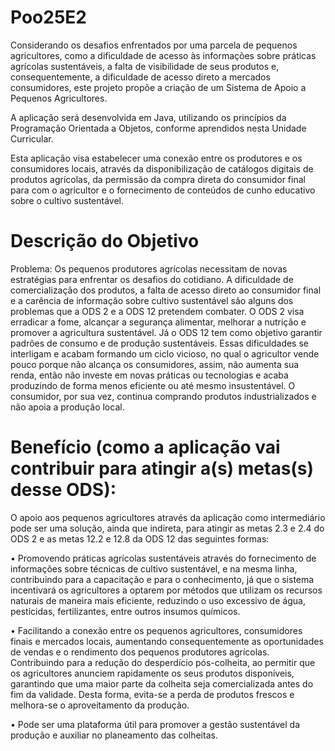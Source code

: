 # Poo25E2

Considerando os desafios enfrentados por uma parcela de pequenos agricultores, como a
dificuldade de acesso às informações sobre práticas agrícolas sustentáveis, a falta de
visibilidade de seus produtos e, consequentemente, a dificuldade de acesso direto a
mercados consumidores, este projeto propõe a criação de um Sistema de Apoio a
Pequenos Agricultores.

A aplicação será desenvolvida em Java, utilizando os princípios da Programação
Orientada a Objetos, conforme aprendidos nesta Unidade Curricular.

Esta aplicação visa estabelecer uma conexão entre os produtores e os consumidores
locais, através da disponibilização de catálogos digitais de produtos agrícolas, da
permissão da compra direta do consumidor final para com o agricultor e o fornecimento
de conteúdos de cunho educativo sobre o cultivo sustentável.

# Descrição do Objetivo

Problema:
Os pequenos produtores agrícolas necessitam de novas estratégias para enfrentar os
desafios do cotidiano. A dificuldade de comercialização dos produtos, a falta de acesso
direto ao consumidor final e a carência de informação sobre cultivo sustentável são alguns
dos problemas que a ODS 2 e a ODS 12 pretendem combater.
O ODS 2 visa erradicar a fome, alcançar a segurança alimentar, melhorar a nutrição e
promover a agricultura sustentável. Já o ODS 12 tem como objetivo garantir padrões de
consumo e de produção sustentáveis.
Essas dificuldades se interligam e acabam formando um ciclo vicioso, no qual o agricultor
vende pouco porque não alcança os consumidores, assim, não aumenta sua renda, então
não investe em novas práticas ou tecnologias e acaba produzindo de forma menos
eficiente ou até mesmo insustentável. O consumidor, por sua vez, continua comprando
produtos industrializados e não apoia a produção local. 

# Benefício (como a aplicação vai contribuir para atingir a(s) metas(s) desse ODS):

O apoio aos pequenos agricultores através da aplicação como intermediário pode ser
uma solução, ainda que indireta, para atingir as metas 2.3 e 2.4 do ODS 2 e as metas 12.2
e 12.8 da ODS 12 das seguintes formas:

• Promovendo práticas agrícolas sustentáveis através do fornecimento de
informações sobre técnicas de cultivo sustentável, e na mesma linha, contribuindo
para a capacitação e para o conhecimento, já que o sistema incentivará os
agricultores a optarem por métodos que utilizam os recursos naturais de maneira
mais eficiente, reduzindo o uso excessivo de água, pesticidas, fertilizantes, entre
outros insumos químicos.

• Facilitando a conexão entre os pequenos agricultores, consumidores finais e
mercados locais, aumentando consequentemente as oportunidades de vendas e
o rendimento dos pequenos produtores agrícolas.
Contribuindo para a redução do desperdício pós-colheita, ao permitir que os
agricultores anunciem rapidamente os seus produtos disponíveis, garantindo que
uma maior parte da colheita seja comercializada antes do fim da validade. Desta
forma, evita-se a perda de produtos frescos e melhora-se o aproveitamento da
produção.

• Pode ser uma plataforma útil para promover a gestão sustentável da produção e
auxiliar no planeamento das colheitas.
